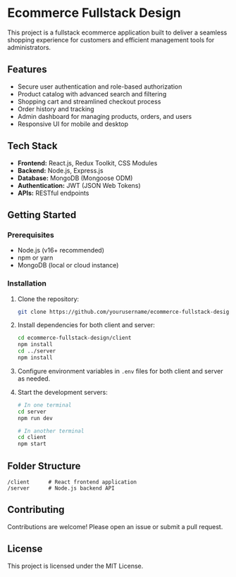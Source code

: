 # Ecommerce Fullstack Design

This project is a fullstack ecommerce application built to deliver a seamless shopping experience for customers and efficient management tools for administrators.

## Features

- Secure user authentication and role-based authorization
- Product catalog with advanced search and filtering
- Shopping cart and streamlined checkout process
- Order history and tracking
- Admin dashboard for managing products, orders, and users
- Responsive UI for mobile and desktop

## Tech Stack

- **Frontend:** React.js, Redux Toolkit, CSS Modules
- **Backend:** Node.js, Express.js
- **Database:** MongoDB (Mongoose ODM)
- **Authentication:** JWT (JSON Web Tokens)
- **APIs:** RESTful endpoints

## Getting Started

### Prerequisites

- Node.js (v16+ recommended)
- npm or yarn
- MongoDB (local or cloud instance)

### Installation

1. Clone the repository:
   ```bash
   git clone https://github.com/yourusername/ecommerce-fullstack-design.git
   ```
2. Install dependencies for both client and server:
   ```bash
   cd ecommerce-fullstack-design/client
   npm install
   cd ../server
   npm install
   ```
3. Configure environment variables in `.env` files for both client and server as needed.

4. Start the development servers:

   ```bash
   # In one terminal
   cd server
   npm run dev

   # In another terminal
   cd client
   npm start
   ```

## Folder Structure

```
/client      # React frontend application
/server      # Node.js backend API
```

## Contributing

Contributions are welcome! Please open an issue or submit a pull request.

## License

This project is licensed under the MIT License.

